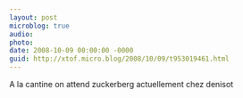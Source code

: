 ```yaml
---
layout: post
microblog: true
audio: 
photo: 
date: 2008-10-09 00:00:00 -0000
guid: http://xtof.micro.blog/2008/10/09/t953019461.html
---
```

A la cantine on attend zuckerberg actuellement chez denisot
